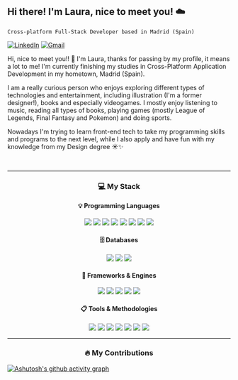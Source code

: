 ## Hi there! I'm Laura, nice to meet you! ☁️
`Cross-platform Full-Stack Developer based in Madrid (Spain)`

[![LinkedIn](https://img.shields.io/badge/-LinkedIn-%23333?style=for-the-badge&logo=gmail&logoColor=white&color=blue)](https://www.linkedin.com/in/lausanmart)
[![Gmail](https://img.shields.io/badge/-Gmail-%23333?style=for-the-badge&logo=gmail&logoColor=white&color=red)](mailto:lausnchezmartn@gmail.com)

<p>
  Hi, nice to meet you!! 🙋 I'm Laura, thanks for passing by my profile, it means a lot to me! I'm currently finishing my studies in Cross-Platform Application Development in my hometown, Madrid (Spain).  

I am a really curious person who enjoys exploring different types of technologies and entertainment, including illustration (I'm a former designer!), books and especially videogames. I mostly enjoy listening to music, reading all types of books, playing games (mostly League of Legends, Final Fantasy and Pokemon) and doing sports.

Nowadays I'm trying to learn front-end tech to take my programming skills and programs to the next level, while I also apply and have fun with my knowledge from my Design degree ☀️✨
</p>

<br>



<hr>
<h3 align="center">💻 My Stack</h3>
<div align="center">
  <h4>💡 Programming Languages</h4>
  <img src="https://img.shields.io/badge/java-%23ED8B00.svg?style=for-the-badge&logo=openjdk&logoColor=white"/>
  <img src="https://img.shields.io/badge/python-3670A0?style=for-the-badge&logo=python&logoColor=ffdd54"/>
  <img src="https://img.shields.io/badge/c%23-%23239120.svg?style=for-the-badge&logo=csharp&logoColor=white"/>
  <img src="https://img.shields.io/badge/html5-%23E34F26.svg?style=for-the-badge&logo=html5&logoColor=white"/>
  <img src="https://img.shields.io/badge/css3-%231572B6.svg?style=for-the-badge&logo=css3&logoColor=white"/>
  <img src="https://img.shields.io/badge/javascript-%23323330.svg?style=for-the-badge&logo=javascript&logoColor=%23F7DF1E"/>
  <img src="https://img.shields.io/badge/php-%23777BB4.svg?style=for-the-badge&logo=php&logoColor=white"/>
  <img src="https://img.shields.io/badge/typescript-%23007ACC.svg?style=for-the-badge&logo=typescript&logoColor=white"/>
</div>
<div align="center">
  <h4>🗄️ Databases</h4>
  <img src="https://img.shields.io/badge/mysql-4479A1.svg?style=for-the-badge&logo=mysql&logoColor=white"/>
  <img src="https://img.shields.io/badge/MongoDB-%234ea94b.svg?style=for-the-badge&logo=mongodb&logoColor=white"/>
  <img src="https://img.shields.io/badge/laravel-%23FF2D20.svg?style=for-the-badge&logo=laravel&logoColor=white"/>
</div>
<div align="center">
  <h4>🧩 Frameworks & Engines</h4>
  <img src="https://img.shields.io/badge/Unity-100000?style=for-the-badge&logo=unity&logoColor=white"/>
  <img src="https://img.shields.io/badge/Hibernate-59666C?style=for-the-badge&logo=Hibernate&logoColor=white"/>
  <img src="https://img.shields.io/badge/langchain-%232B3E50.svg?style=for-the-badge&logo=langchain&logoColor=white"/>
  <img src="https://img.shields.io/badge/node.js-339933.svg?style=for-the-badge&logo=node.js&logoColor=white"/>
  <img src="https://img.shields.io/badge/react-20232A.svg?style=for-the-badge&logo=react&logoColor=61DAFB"/>
</div>
<div align="center">
  <h4>📋 Tools & Methodologies</h4>
  <img src="https://img.shields.io/badge/jira-%230A0FFF.svg?style=for-the-badge&logo=jira&logoColor=white"/>
  <img src="https://img.shields.io/badge/Notion-%23000000.svg?style=for-the-badge&logo=notion&logoColor=white"/>
  <img src="https://img.shields.io/badge/Trello-%23026AA7.svg?style=for-the-badge&logo=Trello&logoColor=white"/>
  <img src="https://img.shields.io/badge/Agile-%23F8A300.svg?style=for-the-badge&logo=agile&logoColor=white"/>
  <img src="https://img.shields.io/badge/docker-2496ED.svg?style=for-the-badge&logo=docker&logoColor=white"/>
  <img src="https://img.shields.io/badge/figma-F24E1E.svg?style=for-the-badge&logo=figma&logoColor=white"/>
  <img src="https://img.shields.io/badge/postman-FF6C37.svg?style=for-the-badge&logo=postman&logoColor=white"/>
</div>

<hr>

<h3 align="center">🔥 My Contributions</h3>

[![Ashutosh's github activity graph](https://github-readme-activity-graph.vercel.app/graph?username=lausnchez&bg_color=0d1117&color=ffffff&line=d03e71&point=ffd6d6&area=true&hide_border=true)](https://github.com/ashutosh00710/github-readme-activity-graph)
